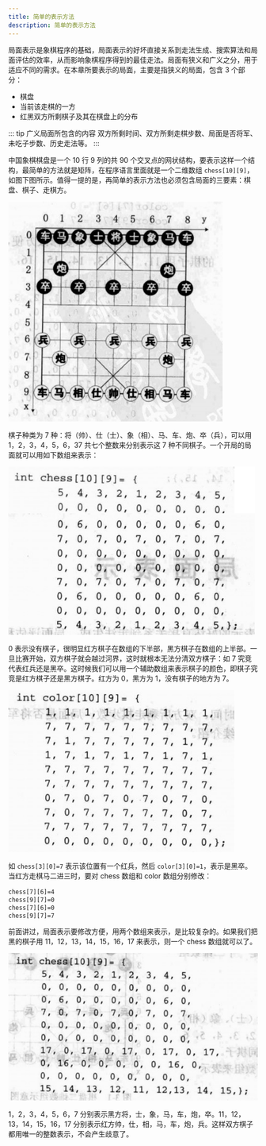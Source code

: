 ```yaml
---
title: 简单的表示方法
description: 简单的表示方法
---
```


局面表示是象棋程序的基础，局面表示的好坏直接关系到走法生成、搜索算法和局面评估的效率，从而影响象棋程序得到的最佳走法。局面有狭义和广义之分，用于适应不同的需求。在本章所要表示的局面，主要是指狭义的局面，包含 3 个部分：

- 棋盘
- 当前该走棋的一方
- 红黑双方所剩棋子及其在棋盘上的分布

::: tip 广义局面所包含的内容
双方所剩时间、双方所剩走棋步数、局面是否将军、未吃子步数、历史走法等。
:::

中国象棋棋盘是一个 10 行 9 列的共 90 个交叉点的网状结构，要表示这样一个结构，最简单的方法就是矩阵，在程序语言里面就是一个二维数组 `chess[10][9]`，如图下图所示。值得一提的是，再简单的表示方法也必须包含局面的三要素：棋盘、棋子、走棋方。

![](../../../asset/2023/08/chinese-chess-2.png)


棋子种类为 7 种：将（帅）、仕（士）、象（相）、马、车、炮、卒（兵），可以用 1，2，3，4，5，6，37 共七个整数来分别表示这 7 种不同棋子。一个开局的局面就可以用如下数组来表示：

![](../../../asset/2023/08/chinese-chess-3.png)

0 表示没有棋子，很明显红方棋子在数组的下半部，黑方棋子在数组的上半部。一旦比赛开始，双方棋子就会越过河界，这时就根本无法分清双方棋子：如 7 究竞代表红兵还是黑卒。这时候我们可以用一个辅助数组来表示棋子的颜色，即棋子究竞是红方棋子还是黑方棋子。红方为 0，黑方为 1，没有棋子的地方为 7。

![](../../../asset/2023/08/chinese-chess-4.png)

如 `chess[3][0]=7` 表示该位置有一个红兵，然后 `color[3][0]=1`，表示是黑卒。当红方走棋马二进三时，要对 chess 数组和 color 数组分别修改：

```
chess[7][6]=4
chess[9][7]=0
chess[7][6]=0
chess[9][7]=7
```

前面讲过，局面表示要修改方便，用两个数组来表示，是比较复杂的。如果我们把黑的棋子用 11，12，13，14，15，16，17 来表示，则一个 chess 数组就可以了。

![](../../../asset/2023/08/chinese-chess-5.png)

1，2，3，4，5，6，7 分别表示黑方将，士，象，马，车，炮，卒。11，12，13，14，15，16，17 分别表示红方帅，仕，相，马，车，炮，兵。这样双方棋子都用唯一的整数表示，不会产生歧意了。
